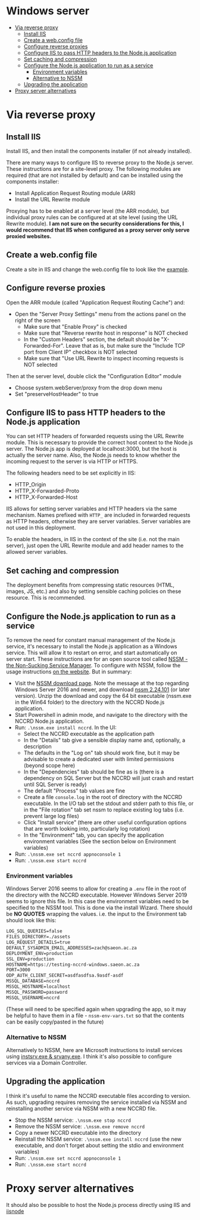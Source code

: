 # Windows server

<!-- START doctoc generated TOC please keep comment here to allow auto update -->
<!-- DON'T EDIT THIS SECTION, INSTEAD RE-RUN doctoc TO UPDATE -->

- [Via reverse proxy](#via-reverse-proxy)
  - [Install IIS](#install-iis)
  - [Create a web.config file](#create-a-webconfig-file)
  - [Configure reverse proxies](#configure-reverse-proxies)
  - [Configure IIS to pass HTTP headers to the Node.js application](#configure-iis-to-pass-http-headers-to-the-nodejs-application)
  - [Set caching and compression](#set-caching-and-compression)
  - [Configure the Node.js application to run as a service](#configure-the-nodejs-application-to-run-as-a-service)
    - [Environment variables](#environment-variables)
    - [Alternative to NSSM](#alternative-to-nssm)
  - [Upgrading the application](#upgrading-the-application)
- [Proxy server alternatives](#proxy-server-alternatives)

<!-- END doctoc generated TOC please keep comment here to allow auto update -->

# Via reverse proxy

## Install IIS

Install IIS, and then install the components installer (if not already installed).

There are many ways to configure IIS to reverse proxy to the Node.js server. These instructions are for a site-level proxy. The following modules are required (that are not installed by default) and can be installed using the components installer:

- Install Application Request Routing module (ARR)
- Install the URL Rewrite module

Proxying has to be enabled at a server level (the ARR module), but individual proxy rules can be configured at at site level (using the URL Rewrite module). **I am not sure on the security considerations for this, I would recommend that IIS when configured as a proxy server only serve proxied websites.**

## Create a web.config file

Create a site in IIS and change the web.config file to look like the [example](/web.config).

## Configure reverse proxies

Open the ARR module (called "Application Request Routing Cache") and:

- Open the "Server Proxy Settings" menu from the actions panel on the right of the screen
  - Make sure that "Enable Proxy" is checked
  - Make sure that "Reverse rewrite host in response" is NOT checked
  - In the "Custom Headers" section, the default should be "X-Forwarded-For". Leave that as is, but make sure the "Include TCP port from Client IP" checkbox is NOT selected
  - Make sure that "Use URL Rewrite to inspect incoming requests is NOT selected

Then at the server level, double click the "Configuration Editor" module

- Choose system.webServer/proxy from the drop down menu
- Set "preserveHostHeader" to true

## Configure IIS to pass HTTP headers to the Node.js application

You can set HTTP headers of forwarded requests using the URL Rewrite module. This is necessary to provide the correct host context to the Node.js server. The Node.js app is deployed at localhost:3000, but the host is actually the server name. Also, the Node.js needs to know whether the incoming request to the server is via HTTP or HTTPS.

The following headers need to be set explicitly in IIS:

- HTTP_Origin
- HTTP_X-Forwarded-Proto
- HTTP_X-Forwarded-Host

IIS allows for setting server variables and HTTP headers via the same mechanism. Names prefixed with `HTTP_` are included in forwarded requests as HTTP headers, otherwise they are server variables. Server variables are not used in this deployment.

To enable the headers, in IIS in the context of the site (i.e. not the main server), just open the URL Rewrite module and add header names to the allowed server variables.

## Set caching and compression

The deployment benefits from compressing static resources (HTML, images, JS, etc.) and also by setting sensible caching policies on these resource. This is recommended.

## Configure the Node.js application to run as a service

To remove the need for constant manual management of the Node.js service, it's necessary to install the Node.js application as a Windows service. This will allow it to restart on error, and start automatically on server start. These instructions are for an open source tool called [NSSM - the Non-Sucking Service Manager](https://nssm.cc/). To configure with NSSM, follow the usage instructions [on the website](https://nssm.cc/usage). But in summary:

- Visit the [NSSM download page](https://nssm.cc/download). Note the message at the top regarding Windows Server 2016 and newer, and download [nssm 2.24.101](https://nssm.cc/ci/nssm-2.24-101-g897c7ad.zip) (or later version). Unzip the download and copy the 64 bit executable (nssm.exe in the Win64 folder) to the directory with the NCCRD Node.js application.
- Start Powershell in admin mode, and navigate to the directory with the NCCRD Node.js application.
- Run: `.\nssm.exe install nccrd`. In the UI:
  - Select the NCCRD executable as the application path
  - In the "Details" tab give a sensible display name and, optionally, a description
  - The defaults in the "Log on" tab should work fine, but it may be advisable to create a dedicated user with limited permissions (beyond scope here)
  - In the "Dependencies" tab should be fine as is (there is a dependency on SQL Server but the NCCRD will just crash and restart until SQL Server is ready)
  - The default "Process" tab values are fine
  - Create a file `console.log` in the root of directory with the NCCRD executable. In the I/O tab set the stdout and stderr path to this file, or in the "File rotation" tab set nssm to replace existing log tabs (i.e. prevent large log files)
  - Click "Install service" (there are other useful configuration options that are worth looking into, particularly log rotation)
  - In the "Environment" tab, you can specify the application environment variables (See the section below on Environment variables)
- Run: `.\nssm.exe set nccrd appnoconsole 1`
- Run: `.\nssm.exe start nccrd`

### Environment variables

Windows Server 2016 seems to allow for creating a `.env` file in the root of the directory with the NCCRD executable. However Windows Server 2019 seems to ignore this file. In this case the environment variables need to be specified to the NSSM tool. This is done via the install Wizard. There should be **NO QUOTES** wrapping the values. i.e. the input to the Environment tab should look like this:

```txt
LOG_SQL_QUERIES=false
FILES_DIRECTORY=./assets
LOG_REQUEST_DETAILS=true
DEFAULT_SYSADMIN_EMAIL_ADDRESSES=zach@saeon.ac.za
DEPLOYMENT_ENV=production
SSL_ENV=production
HOSTNAME=https://testing-nccrd-windows.saeon.ac.za
PORT=3000
ODP_AUTH_CLIENT_SECRET=asdfasdfsa.9asdf-asdf
MSSQL_DATABASE=nccrd
MSSQL_HOSTNAME=localhost
MSSQL_PASSWORD=password
MSSQL_USERNAME=nccrd
```

(These will need to be specified again when upgrading the app, so it may be helpful to have them in a file - `nssm-env-vars.txt` so that the contents can be easily copy/pasted in the future)

### Alternative to NSSM

Alternatively to NSSM, here are Microsoft instructions to install services using [instsrv.exe & srvany.exe](https://docs.microsoft.com/en-US/troubleshoot/windows-client/deployment/create-user-defined-service). I think it's also possible to configure services via a Domain Controller.

## Upgrading the application

I think it's useful to name the NCCRD executable files according to version. As such, upgrading requires removing the service installed via NSSM and reinstalling another service via NSSM with a new NCCRD file.

- Stop the NSSM service: `.\nssm.exe stop nccrd`
- Remove the NSSM service: `.\nssm.exe remove nccrd`
- Copy a newer NCCRD executable into the directory
- Reinstall the NSSM service: `.\nssm.exe install nccrd` (use the new executable, and don't forget about setting the stdio and environment variables)
- Run: `.\nssm.exe set nccrd appnoconsole 1`
- Run: `.\nssm.exe start nccrd`

# Proxy server alternatives

It should also be possible to host the Node.js process directly using IIS and [iisnode](https://github.com/azure/iisnode)
